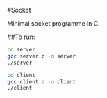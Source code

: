 #Socket

Minimal socket programme in C.

##To run:

```bash
cd server
gcc server.c -o server
./server
```

```bash
cd client
gcc client.c -o client
./client
```

